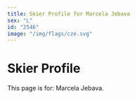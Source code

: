 ```yaml
---
title: Skier Profile for Marcela Jebava
sex: "L"
id: "2546"
image: "/img/flags/cze.svg" 
---
```


# Skier Profile

This page is for: Marcela Jebava.
    